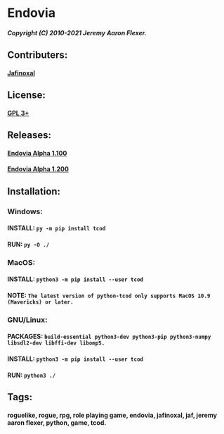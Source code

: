 # Endovia
##### Copyright (C) 2010-2021 Jeremy Aaron Flexer.
## Contributers:
#### [Jafinoxal](https://github.com/Jafinoxal "Jafinoxal Github")
## License:
#### [GPL 3+](https://github.com/Jafinoxal/Endovia/blob/master/License "Endovia License")
## Releases:
#### [Endovia Alpha 1.100](https://github.com/Jafinoxal/Endovia/releases/tag/1.100 "Endovia Alpha 1.100 Release")
#### [Endovia Alpha 1.200](https://github.com/Jafinoxal/Endovia/releases/tag/1.200 "Endovia Alpha 1.200 Release")
## Installation:
###  Windows:
####    INSTALL: `py -m pip install tcod`
####    RUN: `py -O ./`
###  MacOS:
####    INSTALL: `python3 -m pip install --user tcod`
####    NOTE: `The latest version of python-tcod only supports MacOS 10.9 (Mavericks) or later.`
###  GNU/Linux:
####    PACKAGES: `build-essential python3-dev python3-pip python3-numpy libsdl2-dev libffi-dev libomp5.`
####    INSTALL: `python3 -m pip install --user tcod`
####    RUN: `python3 ./`
## Tags:
#### roguelike, rogue, rpg, role playing game, endovia, jafinoxal, jaf, jeremy aaron flexer, python, game, tcod.
